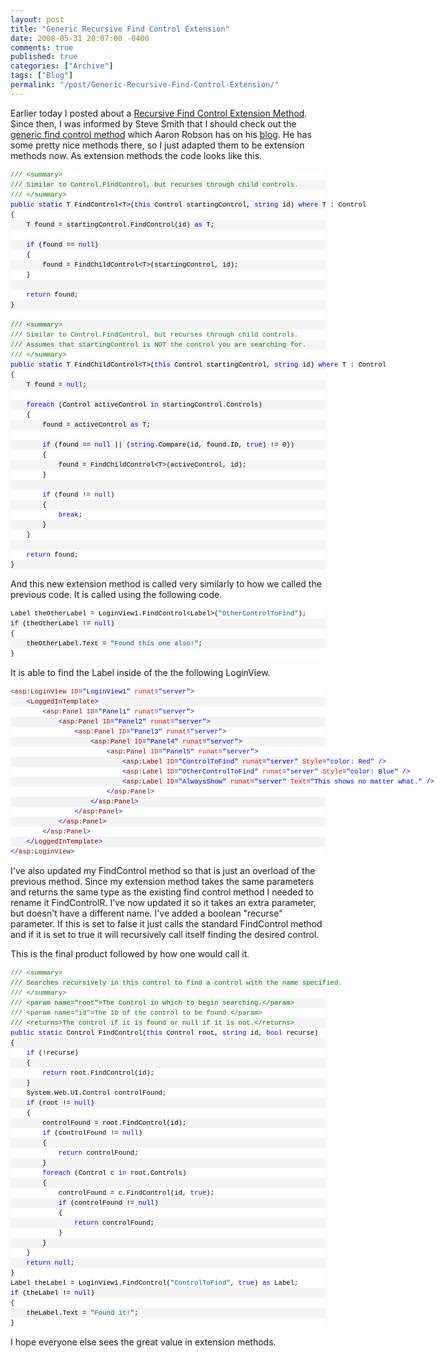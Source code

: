 ```yaml
---
layout: post
title: "Generic Recursive Find Control Extension"
date: 2008-05-31 20:07:00 -0400
comments: true
published: true
categories: ["Archive"]
tags: ["Blog"]
permalink: "/post/Generic-Recursive-Find-Control-Extension/"
---
```

<!-- more -->



<p>Earlier today I posted about a <a href="/post/Creating-a-Recursive-FindControl-Extension-Method.aspx" target="_blank">Recursive Find Control Extension Method</a>. Since then, I was informed by Steve Smith that I should check out the <a href="http://intrepidnoodle.com/articles/24.aspx" target="_blank">generic find control method</a> which Aaron Robson has on his <a href="http://intrepidnoodle.com/" target="_blank">blog</a>. He has some pretty nice methods there, so I just adapted them to be extension methods now. As extension methods the code looks like this.</p>
<div>
<div style="border-style: none; padding: 0px; overflow: visible; font-size: 8pt; width: 100%; color: black; line-height: 12pt; font-family: consolas,'Courier New',courier,monospace; background-color: #f4f4f4;">
<pre style="border-style: none; margin: 0em; padding: 0px; overflow: visible; font-size: 8pt; width: 100%; color: black; line-height: 12pt; font-family: consolas,'Courier New',courier,monospace; background-color: white;"><span style="color: #008000;">/// &lt;summary&gt;</span></pre>
<pre style="border-style: none; margin: 0em; padding: 0px; overflow: visible; font-size: 8pt; width: 100%; color: black; line-height: 12pt; font-family: consolas,'Courier New',courier,monospace; background-color: #f4f4f4;"><span style="color: #008000;">/// Similar to Control.FindControl, but recurses through child controls.</span></pre>
<pre style="border-style: none; margin: 0em; padding: 0px; overflow: visible; font-size: 8pt; width: 100%; color: black; line-height: 12pt; font-family: consolas,'Courier New',courier,monospace; background-color: white;"><span style="color: #008000;">/// &lt;/summary&gt;</span></pre>
<pre style="border-style: none; margin: 0em; padding: 0px; overflow: visible; font-size: 8pt; width: 100%; color: black; line-height: 12pt; font-family: consolas,'Courier New',courier,monospace; background-color: #f4f4f4;"><span style="color: #0000ff;">public</span> <span style="color: #0000ff;">static</span> T FindControl&lt;T&gt;(<span style="color: #0000ff;">this</span> Control startingControl, <span style="color: #0000ff;">string</span> id) <span style="color: #0000ff;">where</span> T : Control</pre>
<pre style="border-style: none; margin: 0em; padding: 0px; overflow: visible; font-size: 8pt; width: 100%; color: black; line-height: 12pt; font-family: consolas,'Courier New',courier,monospace; background-color: white;">{</pre>
<pre style="border-style: none; margin: 0em; padding: 0px; overflow: visible; font-size: 8pt; width: 100%; color: black; line-height: 12pt; font-family: consolas,'Courier New',courier,monospace; background-color: #f4f4f4;">    T found = startingControl.FindControl(id) <span style="color: #0000ff;">as</span> T;</pre>
<pre style="border-style: none; margin: 0em; padding: 0px; overflow: visible; font-size: 8pt; width: 100%; color: black; line-height: 12pt; font-family: consolas,'Courier New',courier,monospace; background-color: white;">&nbsp;</pre>
<pre style="border-style: none; margin: 0em; padding: 0px; overflow: visible; font-size: 8pt; width: 100%; color: black; line-height: 12pt; font-family: consolas,'Courier New',courier,monospace; background-color: #f4f4f4;">    <span style="color: #0000ff;">if</span> (found == <span style="color: #0000ff;">null</span>)</pre>
<pre style="border-style: none; margin: 0em; padding: 0px; overflow: visible; font-size: 8pt; width: 100%; color: black; line-height: 12pt; font-family: consolas,'Courier New',courier,monospace; background-color: white;">    {</pre>
<pre style="border-style: none; margin: 0em; padding: 0px; overflow: visible; font-size: 8pt; width: 100%; color: black; line-height: 12pt; font-family: consolas,'Courier New',courier,monospace; background-color: #f4f4f4;">        found = FindChildControl&lt;T&gt;(startingControl, id);</pre>
<pre style="border-style: none; margin: 0em; padding: 0px; overflow: visible; font-size: 8pt; width: 100%; color: black; line-height: 12pt; font-family: consolas,'Courier New',courier,monospace; background-color: white;">    }</pre>
<pre style="border-style: none; margin: 0em; padding: 0px; overflow: visible; font-size: 8pt; width: 100%; color: black; line-height: 12pt; font-family: consolas,'Courier New',courier,monospace; background-color: #f4f4f4;">&nbsp;</pre>
<pre style="border-style: none; margin: 0em; padding: 0px; overflow: visible; font-size: 8pt; width: 100%; color: black; line-height: 12pt; font-family: consolas,'Courier New',courier,monospace; background-color: white;">    <span style="color: #0000ff;">return</span> found;</pre>
<pre style="border-style: none; margin: 0em; padding: 0px; overflow: visible; font-size: 8pt; width: 100%; color: black; line-height: 12pt; font-family: consolas,'Courier New',courier,monospace; background-color: #f4f4f4;">}</pre>
<pre style="border-style: none; margin: 0em; padding: 0px; overflow: visible; font-size: 8pt; width: 100%; color: black; line-height: 12pt; font-family: consolas,'Courier New',courier,monospace; background-color: white;">&nbsp;</pre>
<pre style="border-style: none; margin: 0em; padding: 0px; overflow: visible; font-size: 8pt; width: 100%; color: black; line-height: 12pt; font-family: consolas,'Courier New',courier,monospace; background-color: #f4f4f4;"><span style="color: #008000;">/// &lt;summary&gt;     </span></pre>
<pre style="border-style: none; margin: 0em; padding: 0px; overflow: visible; font-size: 8pt; width: 100%; color: black; line-height: 12pt; font-family: consolas,'Courier New',courier,monospace; background-color: white;"><span style="color: #008000;">/// Similar to Control.FindControl, but recurses through child controls.</span></pre>
<pre style="border-style: none; margin: 0em; padding: 0px; overflow: visible; font-size: 8pt; width: 100%; color: black; line-height: 12pt; font-family: consolas,'Courier New',courier,monospace; background-color: #f4f4f4;"><span style="color: #008000;">/// Assumes that startingControl is NOT the control you are searching for.</span></pre>
<pre style="border-style: none; margin: 0em; padding: 0px; overflow: visible; font-size: 8pt; width: 100%; color: black; line-height: 12pt; font-family: consolas,'Courier New',courier,monospace; background-color: white;"><span style="color: #008000;">/// &lt;/summary&gt;</span></pre>
<pre style="border-style: none; margin: 0em; padding: 0px; overflow: visible; font-size: 8pt; width: 100%; color: black; line-height: 12pt; font-family: consolas,'Courier New',courier,monospace; background-color: #f4f4f4;"><span style="color: #0000ff;">public</span> <span style="color: #0000ff;">static</span> T FindChildControl&lt;T&gt;(<span style="color: #0000ff;">this</span> Control startingControl, <span style="color: #0000ff;">string</span> id) <span style="color: #0000ff;">where</span> T : Control</pre>
<pre style="border-style: none; margin: 0em; padding: 0px; overflow: visible; font-size: 8pt; width: 100%; color: black; line-height: 12pt; font-family: consolas,'Courier New',courier,monospace; background-color: white;">{</pre>
<pre style="border-style: none; margin: 0em; padding: 0px; overflow: visible; font-size: 8pt; width: 100%; color: black; line-height: 12pt; font-family: consolas,'Courier New',courier,monospace; background-color: #f4f4f4;">    T found = <span style="color: #0000ff;">null</span>;</pre>
<pre style="border-style: none; margin: 0em; padding: 0px; overflow: visible; font-size: 8pt; width: 100%; color: black; line-height: 12pt; font-family: consolas,'Courier New',courier,monospace; background-color: white;">&nbsp;</pre>
<pre style="border-style: none; margin: 0em; padding: 0px; overflow: visible; font-size: 8pt; width: 100%; color: black; line-height: 12pt; font-family: consolas,'Courier New',courier,monospace; background-color: #f4f4f4;">    <span style="color: #0000ff;">foreach</span> (Control activeControl <span style="color: #0000ff;">in</span> startingControl.Controls)</pre>
<pre style="border-style: none; margin: 0em; padding: 0px; overflow: visible; font-size: 8pt; width: 100%; color: black; line-height: 12pt; font-family: consolas,'Courier New',courier,monospace; background-color: white;">    {</pre>
<pre style="border-style: none; margin: 0em; padding: 0px; overflow: visible; font-size: 8pt; width: 100%; color: black; line-height: 12pt; font-family: consolas,'Courier New',courier,monospace; background-color: #f4f4f4;">        found = activeControl <span style="color: #0000ff;">as</span> T;</pre>
<pre style="border-style: none; margin: 0em; padding: 0px; overflow: visible; font-size: 8pt; width: 100%; color: black; line-height: 12pt; font-family: consolas,'Courier New',courier,monospace; background-color: white;">&nbsp;</pre>
<pre style="border-style: none; margin: 0em; padding: 0px; overflow: visible; font-size: 8pt; width: 100%; color: black; line-height: 12pt; font-family: consolas,'Courier New',courier,monospace; background-color: #f4f4f4;">        <span style="color: #0000ff;">if</span> (found == <span style="color: #0000ff;">null</span> || (<span style="color: #0000ff;">string</span>.Compare(id, found.ID, <span style="color: #0000ff;">true</span>) != 0))</pre>
<pre style="border-style: none; margin: 0em; padding: 0px; overflow: visible; font-size: 8pt; width: 100%; color: black; line-height: 12pt; font-family: consolas,'Courier New',courier,monospace; background-color: white;">        {</pre>
<pre style="border-style: none; margin: 0em; padding: 0px; overflow: visible; font-size: 8pt; width: 100%; color: black; line-height: 12pt; font-family: consolas,'Courier New',courier,monospace; background-color: #f4f4f4;">            found = FindChildControl&lt;T&gt;(activeControl, id);</pre>
<pre style="border-style: none; margin: 0em; padding: 0px; overflow: visible; font-size: 8pt; width: 100%; color: black; line-height: 12pt; font-family: consolas,'Courier New',courier,monospace; background-color: white;">        }</pre>
<pre style="border-style: none; margin: 0em; padding: 0px; overflow: visible; font-size: 8pt; width: 100%; color: black; line-height: 12pt; font-family: consolas,'Courier New',courier,monospace; background-color: #f4f4f4;">&nbsp;</pre>
<pre style="border-style: none; margin: 0em; padding: 0px; overflow: visible; font-size: 8pt; width: 100%; color: black; line-height: 12pt; font-family: consolas,'Courier New',courier,monospace; background-color: white;">        <span style="color: #0000ff;">if</span> (found != <span style="color: #0000ff;">null</span>)</pre>
<pre style="border-style: none; margin: 0em; padding: 0px; overflow: visible; font-size: 8pt; width: 100%; color: black; line-height: 12pt; font-family: consolas,'Courier New',courier,monospace; background-color: #f4f4f4;">        {</pre>
<pre style="border-style: none; margin: 0em; padding: 0px; overflow: visible; font-size: 8pt; width: 100%; color: black; line-height: 12pt; font-family: consolas,'Courier New',courier,monospace; background-color: white;">            <span style="color: #0000ff;">break</span>;</pre>
<pre style="border-style: none; margin: 0em; padding: 0px; overflow: visible; font-size: 8pt; width: 100%; color: black; line-height: 12pt; font-family: consolas,'Courier New',courier,monospace; background-color: #f4f4f4;">        }</pre>
<pre style="border-style: none; margin: 0em; padding: 0px; overflow: visible; font-size: 8pt; width: 100%; color: black; line-height: 12pt; font-family: consolas,'Courier New',courier,monospace; background-color: white;">    }</pre>
<pre style="border-style: none; margin: 0em; padding: 0px; overflow: visible; font-size: 8pt; width: 100%; color: black; line-height: 12pt; font-family: consolas,'Courier New',courier,monospace; background-color: #f4f4f4;">&nbsp;</pre>
<pre style="border-style: none; margin: 0em; padding: 0px; overflow: visible; font-size: 8pt; width: 100%; color: black; line-height: 12pt; font-family: consolas,'Courier New',courier,monospace; background-color: white;">    <span style="color: #0000ff;">return</span> found;</pre>
<pre style="border-style: none; margin: 0em; padding: 0px; overflow: visible; font-size: 8pt; width: 100%; color: black; line-height: 12pt; font-family: consolas,'Courier New',courier,monospace; background-color: #f4f4f4;">}</pre>
</div>
</div>
<p>And this new extension method is called very similarly to how we called the previous code. It is called using the following code.</p>
<div>
<div style="border-style: none; padding: 0px; overflow: visible; font-size: 8pt; width: 100%; color: black; line-height: 12pt; font-family: consolas,'Courier New',courier,monospace; background-color: #f4f4f4;">
<pre style="border-style: none; margin: 0em; padding: 0px; overflow: visible; font-size: 8pt; width: 100%; color: black; line-height: 12pt; font-family: consolas,'Courier New',courier,monospace; background-color: white;">Label theOtherLabel = LoginView1.FindControl&lt;Label&gt;(<span style="color: #006080;">"OtherControlToFind"</span>);</pre>
<pre style="border-style: none; margin: 0em; padding: 0px; overflow: visible; font-size: 8pt; width: 100%; color: black; line-height: 12pt; font-family: consolas,'Courier New',courier,monospace; background-color: #f4f4f4;"><span style="color: #0000ff;">if</span> (theOtherLabel != <span style="color: #0000ff;">null</span>)</pre>
<pre style="border-style: none; margin: 0em; padding: 0px; overflow: visible; font-size: 8pt; width: 100%; color: black; line-height: 12pt; font-family: consolas,'Courier New',courier,monospace; background-color: white;">{</pre>
<pre style="border-style: none; margin: 0em; padding: 0px; overflow: visible; font-size: 8pt; width: 100%; color: black; line-height: 12pt; font-family: consolas,'Courier New',courier,monospace; background-color: #f4f4f4;">    theOtherLabel.Text = <span style="color: #006080;">"Found this one also!"</span>;</pre>
<pre style="border-style: none; margin: 0em; padding: 0px; overflow: visible; font-size: 8pt; width: 100%; color: black; line-height: 12pt; font-family: consolas,'Courier New',courier,monospace; background-color: white;">}</pre>
</div>
</div>
<p>It is able to find the Label inside of the the following LoginView.</p>
<div>
<div style="border-style: none; padding: 0px; overflow: visible; font-size: 8pt; width: 100%; color: black; line-height: 12pt; font-family: consolas,'Courier New',courier,monospace; background-color: #f4f4f4;">
<pre style="border-style: none; margin: 0em; padding: 0px; overflow: visible; font-size: 8pt; width: 100%; color: black; line-height: 12pt; font-family: consolas,'Courier New',courier,monospace; background-color: white;"><span style="color: #0000ff;">&lt;</span><span style="color: #800000;">asp:LoginView</span> <span style="color: #ff0000;">ID</span><span style="color: #0000ff;">="LoginView1"</span> <span style="color: #ff0000;">runat</span><span style="color: #0000ff;">="server"</span><span style="color: #0000ff;">&gt;</span></pre>
<pre style="border-style: none; margin: 0em; padding: 0px; overflow: visible; font-size: 8pt; width: 100%; color: black; line-height: 12pt; font-family: consolas,'Courier New',courier,monospace; background-color: #f4f4f4;">    <span style="color: #0000ff;">&lt;</span><span style="color: #800000;">LoggedInTemplate</span><span style="color: #0000ff;">&gt;</span></pre>
<pre style="border-style: none; margin: 0em; padding: 0px; overflow: visible; font-size: 8pt; width: 100%; color: black; line-height: 12pt; font-family: consolas,'Courier New',courier,monospace; background-color: white;">        <span style="color: #0000ff;">&lt;</span><span style="color: #800000;">asp:Panel</span> <span style="color: #ff0000;">ID</span><span style="color: #0000ff;">="Panel1"</span> <span style="color: #ff0000;">runat</span><span style="color: #0000ff;">="server"</span><span style="color: #0000ff;">&gt;</span></pre>
<pre style="border-style: none; margin: 0em; padding: 0px; overflow: visible; font-size: 8pt; width: 100%; color: black; line-height: 12pt; font-family: consolas,'Courier New',courier,monospace; background-color: #f4f4f4;">            <span style="color: #0000ff;">&lt;</span><span style="color: #800000;">asp:Panel</span> <span style="color: #ff0000;">ID</span><span style="color: #0000ff;">="Panel2"</span> <span style="color: #ff0000;">runat</span><span style="color: #0000ff;">="server"</span><span style="color: #0000ff;">&gt;</span></pre>
<pre style="border-style: none; margin: 0em; padding: 0px; overflow: visible; font-size: 8pt; width: 100%; color: black; line-height: 12pt; font-family: consolas,'Courier New',courier,monospace; background-color: white;">                <span style="color: #0000ff;">&lt;</span><span style="color: #800000;">asp:Panel</span> <span style="color: #ff0000;">ID</span><span style="color: #0000ff;">="Panel3"</span> <span style="color: #ff0000;">runat</span><span style="color: #0000ff;">="server"</span><span style="color: #0000ff;">&gt;</span></pre>
<pre style="border-style: none; margin: 0em; padding: 0px; overflow: visible; font-size: 8pt; width: 100%; color: black; line-height: 12pt; font-family: consolas,'Courier New',courier,monospace; background-color: #f4f4f4;">                    <span style="color: #0000ff;">&lt;</span><span style="color: #800000;">asp:Panel</span> <span style="color: #ff0000;">ID</span><span style="color: #0000ff;">="Panel4"</span> <span style="color: #ff0000;">runat</span><span style="color: #0000ff;">="server"</span><span style="color: #0000ff;">&gt;</span></pre>
<pre style="border-style: none; margin: 0em; padding: 0px; overflow: visible; font-size: 8pt; width: 100%; color: black; line-height: 12pt; font-family: consolas,'Courier New',courier,monospace; background-color: white;">                        <span style="color: #0000ff;">&lt;</span><span style="color: #800000;">asp:Panel</span> <span style="color: #ff0000;">ID</span><span style="color: #0000ff;">="Panel5"</span> <span style="color: #ff0000;">runat</span><span style="color: #0000ff;">="server"</span><span style="color: #0000ff;">&gt;</span></pre>
<pre style="border-style: none; margin: 0em; padding: 0px; overflow: visible; font-size: 8pt; width: 100%; color: black; line-height: 12pt; font-family: consolas,'Courier New',courier,monospace; background-color: #f4f4f4;">                            <span style="color: #0000ff;">&lt;</span><span style="color: #800000;">asp:Label</span> <span style="color: #ff0000;">ID</span><span style="color: #0000ff;">="ControlToFind"</span> <span style="color: #ff0000;">runat</span><span style="color: #0000ff;">="server"</span> <span style="color: #ff0000;">Style</span><span style="color: #0000ff;">="color: Red"</span> <span style="color: #0000ff;">/&gt;</span></pre>
<pre style="border-style: none; margin: 0em; padding: 0px; overflow: visible; font-size: 8pt; width: 100%; color: black; line-height: 12pt; font-family: consolas,'Courier New',courier,monospace; background-color: white;">                            <span style="color: #0000ff;">&lt;</span><span style="color: #800000;">asp:Label</span> <span style="color: #ff0000;">ID</span><span style="color: #0000ff;">="OtherControlToFind"</span> <span style="color: #ff0000;">runat</span><span style="color: #0000ff;">="server"</span> <span style="color: #ff0000;">Style</span><span style="color: #0000ff;">="color: Blue"</span> <span style="color: #0000ff;">/&gt;</span></pre>
<pre style="border-style: none; margin: 0em; padding: 0px; overflow: visible; font-size: 8pt; width: 100%; color: black; line-height: 12pt; font-family: consolas,'Courier New',courier,monospace; background-color: #f4f4f4;">                            <span style="color: #0000ff;">&lt;</span><span style="color: #800000;">asp:Label</span> <span style="color: #ff0000;">ID</span><span style="color: #0000ff;">="AlwaysShow"</span> <span style="color: #ff0000;">runat</span><span style="color: #0000ff;">="server"</span> <span style="color: #ff0000;">Text</span><span style="color: #0000ff;">="This shows no matter what."</span> <span style="color: #0000ff;">/&gt;</span></pre>
<pre style="border-style: none; margin: 0em; padding: 0px; overflow: visible; font-size: 8pt; width: 100%; color: black; line-height: 12pt; font-family: consolas,'Courier New',courier,monospace; background-color: white;">                        <span style="color: #0000ff;">&lt;/</span><span style="color: #800000;">asp:Panel</span><span style="color: #0000ff;">&gt;</span></pre>
<pre style="border-style: none; margin: 0em; padding: 0px; overflow: visible; font-size: 8pt; width: 100%; color: black; line-height: 12pt; font-family: consolas,'Courier New',courier,monospace; background-color: #f4f4f4;">                    <span style="color: #0000ff;">&lt;/</span><span style="color: #800000;">asp:Panel</span><span style="color: #0000ff;">&gt;</span></pre>
<pre style="border-style: none; margin: 0em; padding: 0px; overflow: visible; font-size: 8pt; width: 100%; color: black; line-height: 12pt; font-family: consolas,'Courier New',courier,monospace; background-color: white;">                <span style="color: #0000ff;">&lt;/</span><span style="color: #800000;">asp:Panel</span><span style="color: #0000ff;">&gt;</span></pre>
<pre style="border-style: none; margin: 0em; padding: 0px; overflow: visible; font-size: 8pt; width: 100%; color: black; line-height: 12pt; font-family: consolas,'Courier New',courier,monospace; background-color: #f4f4f4;">            <span style="color: #0000ff;">&lt;/</span><span style="color: #800000;">asp:Panel</span><span style="color: #0000ff;">&gt;</span></pre>
<pre style="border-style: none; margin: 0em; padding: 0px; overflow: visible; font-size: 8pt; width: 100%; color: black; line-height: 12pt; font-family: consolas,'Courier New',courier,monospace; background-color: white;">        <span style="color: #0000ff;">&lt;/</span><span style="color: #800000;">asp:Panel</span><span style="color: #0000ff;">&gt;</span></pre>
<pre style="border-style: none; margin: 0em; padding: 0px; overflow: visible; font-size: 8pt; width: 100%; color: black; line-height: 12pt; font-family: consolas,'Courier New',courier,monospace; background-color: #f4f4f4;">    <span style="color: #0000ff;">&lt;/</span><span style="color: #800000;">LoggedInTemplate</span><span style="color: #0000ff;">&gt;</span></pre>
<pre style="border-style: none; margin: 0em; padding: 0px; overflow: visible; font-size: 8pt; width: 100%; color: black; line-height: 12pt; font-family: consolas,'Courier New',courier,monospace; background-color: white;"><span style="color: #0000ff;">&lt;/</span><span style="color: #800000;">asp:LoginView</span><span style="color: #0000ff;">&gt;</span></pre>
</div>
</div>
<p>I've also updated my FindControl method so that is just an overload of the previous method. Since my extension method takes the same parameters and returns the same type as the existing find control method I needed to rename it FindControlR. I've now updated it so it takes an extra parameter, but doesn't have a different name. I've added a boolean "recurse" parameter. If this is set to false it just calls the standard FindControl method and if it is set to true it will recursively call itself finding the desired control.</p>
<p>This is the final product followed by how one would call it.</p>
<div>
<div style="border-style: none; padding: 0px; overflow: visible; font-size: 8pt; width: 100%; color: black; line-height: 12pt; font-family: consolas,'Courier New',courier,monospace; background-color: #f4f4f4;">
<pre style="border-style: none; margin: 0em; padding: 0px; overflow: visible; font-size: 8pt; width: 100%; color: black; line-height: 12pt; font-family: consolas,'Courier New',courier,monospace; background-color: white;"><span style="color: #008000;">/// &lt;summary&gt;</span></pre>
<pre style="border-style: none; margin: 0em; padding: 0px; overflow: visible; font-size: 8pt; width: 100%; color: black; line-height: 12pt; font-family: consolas,'Courier New',courier,monospace; background-color: #f4f4f4;"><span style="color: #008000;">/// Searches recursively in this control to find a control with the name specified.</span></pre>
<pre style="border-style: none; margin: 0em; padding: 0px; overflow: visible; font-size: 8pt; width: 100%; color: black; line-height: 12pt; font-family: consolas,'Courier New',courier,monospace; background-color: white;"><span style="color: #008000;">/// &lt;/summary&gt;</span></pre>
<pre style="border-style: none; margin: 0em; padding: 0px; overflow: visible; font-size: 8pt; width: 100%; color: black; line-height: 12pt; font-family: consolas,'Courier New',courier,monospace; background-color: #f4f4f4;"><span style="color: #008000;">/// &lt;param name="root"&gt;The Control in which to begin searching.&lt;/param&gt;</span></pre>
<pre style="border-style: none; margin: 0em; padding: 0px; overflow: visible; font-size: 8pt; width: 100%; color: black; line-height: 12pt; font-family: consolas,'Courier New',courier,monospace; background-color: white;"><span style="color: #008000;">/// &lt;param name="id"&gt;The ID of the control to be found.&lt;/param&gt;</span></pre>
<pre style="border-style: none; margin: 0em; padding: 0px; overflow: visible; font-size: 8pt; width: 100%; color: black; line-height: 12pt; font-family: consolas,'Courier New',courier,monospace; background-color: #f4f4f4;"><span style="color: #008000;">/// &lt;returns&gt;The control if it is found or null if it is not.&lt;/returns&gt;</span></pre>
<pre style="border-style: none; margin: 0em; padding: 0px; overflow: visible; font-size: 8pt; width: 100%; color: black; line-height: 12pt; font-family: consolas,'Courier New',courier,monospace; background-color: white;"><span style="color: #0000ff;">public</span> <span style="color: #0000ff;">static</span> Control FindControl(<span style="color: #0000ff;">this</span> Control root, <span style="color: #0000ff;">string</span> id, <span style="color: #0000ff;">bool</span> recurse)</pre>
<pre style="border-style: none; margin: 0em; padding: 0px; overflow: visible; font-size: 8pt; width: 100%; color: black; line-height: 12pt; font-family: consolas,'Courier New',courier,monospace; background-color: #f4f4f4;">{</pre>
<pre style="border-style: none; margin: 0em; padding: 0px; overflow: visible; font-size: 8pt; width: 100%; color: black; line-height: 12pt; font-family: consolas,'Courier New',courier,monospace; background-color: white;">    <span style="color: #0000ff;">if</span> (!recurse)</pre>
<pre style="border-style: none; margin: 0em; padding: 0px; overflow: visible; font-size: 8pt; width: 100%; color: black; line-height: 12pt; font-family: consolas,'Courier New',courier,monospace; background-color: #f4f4f4;">    {</pre>
<pre style="border-style: none; margin: 0em; padding: 0px; overflow: visible; font-size: 8pt; width: 100%; color: black; line-height: 12pt; font-family: consolas,'Courier New',courier,monospace; background-color: white;">        <span style="color: #0000ff;">return</span> root.FindControl(id);</pre>
<pre style="border-style: none; margin: 0em; padding: 0px; overflow: visible; font-size: 8pt; width: 100%; color: black; line-height: 12pt; font-family: consolas,'Courier New',courier,monospace; background-color: #f4f4f4;">    }</pre>
<pre style="border-style: none; margin: 0em; padding: 0px; overflow: visible; font-size: 8pt; width: 100%; color: black; line-height: 12pt; font-family: consolas,'Courier New',courier,monospace; background-color: white;">    System.Web.UI.Control controlFound; </pre>
<pre style="border-style: none; margin: 0em; padding: 0px; overflow: visible; font-size: 8pt; width: 100%; color: black; line-height: 12pt; font-family: consolas,'Courier New',courier,monospace; background-color: #f4f4f4;">    <span style="color: #0000ff;">if</span> (root != <span style="color: #0000ff;">null</span>) </pre>
<pre style="border-style: none; margin: 0em; padding: 0px; overflow: visible; font-size: 8pt; width: 100%; color: black; line-height: 12pt; font-family: consolas,'Courier New',courier,monospace; background-color: white;">    { </pre>
<pre style="border-style: none; margin: 0em; padding: 0px; overflow: visible; font-size: 8pt; width: 100%; color: black; line-height: 12pt; font-family: consolas,'Courier New',courier,monospace; background-color: #f4f4f4;">        controlFound = root.FindControl(id);</pre>
<pre style="border-style: none; margin: 0em; padding: 0px; overflow: visible; font-size: 8pt; width: 100%; color: black; line-height: 12pt; font-family: consolas,'Courier New',courier,monospace; background-color: white;">        <span style="color: #0000ff;">if</span> (controlFound != <span style="color: #0000ff;">null</span>)</pre>
<pre style="border-style: none; margin: 0em; padding: 0px; overflow: visible; font-size: 8pt; width: 100%; color: black; line-height: 12pt; font-family: consolas,'Courier New',courier,monospace; background-color: #f4f4f4;">        {</pre>
<pre style="border-style: none; margin: 0em; padding: 0px; overflow: visible; font-size: 8pt; width: 100%; color: black; line-height: 12pt; font-family: consolas,'Courier New',courier,monospace; background-color: white;">            <span style="color: #0000ff;">return</span> controlFound;</pre>
<pre style="border-style: none; margin: 0em; padding: 0px; overflow: visible; font-size: 8pt; width: 100%; color: black; line-height: 12pt; font-family: consolas,'Courier New',courier,monospace; background-color: #f4f4f4;">        }</pre>
<pre style="border-style: none; margin: 0em; padding: 0px; overflow: visible; font-size: 8pt; width: 100%; color: black; line-height: 12pt; font-family: consolas,'Courier New',courier,monospace; background-color: white;">        <span style="color: #0000ff;">foreach</span> (Control c <span style="color: #0000ff;">in</span> root.Controls) </pre>
<pre style="border-style: none; margin: 0em; padding: 0px; overflow: visible; font-size: 8pt; width: 100%; color: black; line-height: 12pt; font-family: consolas,'Courier New',courier,monospace; background-color: #f4f4f4;">        {</pre>
<pre style="border-style: none; margin: 0em; padding: 0px; overflow: visible; font-size: 8pt; width: 100%; color: black; line-height: 12pt; font-family: consolas,'Courier New',courier,monospace; background-color: white;">            controlFound = c.FindControl(id, <span style="color: #0000ff;">true</span>);</pre>
<pre style="border-style: none; margin: 0em; padding: 0px; overflow: visible; font-size: 8pt; width: 100%; color: black; line-height: 12pt; font-family: consolas,'Courier New',courier,monospace; background-color: #f4f4f4;">            <span style="color: #0000ff;">if</span> (controlFound != <span style="color: #0000ff;">null</span>)</pre>
<pre style="border-style: none; margin: 0em; padding: 0px; overflow: visible; font-size: 8pt; width: 100%; color: black; line-height: 12pt; font-family: consolas,'Courier New',courier,monospace; background-color: white;">            {</pre>
<pre style="border-style: none; margin: 0em; padding: 0px; overflow: visible; font-size: 8pt; width: 100%; color: black; line-height: 12pt; font-family: consolas,'Courier New',courier,monospace; background-color: #f4f4f4;">                <span style="color: #0000ff;">return</span> controlFound;</pre>
<pre style="border-style: none; margin: 0em; padding: 0px; overflow: visible; font-size: 8pt; width: 100%; color: black; line-height: 12pt; font-family: consolas,'Courier New',courier,monospace; background-color: white;">            }</pre>
<pre style="border-style: none; margin: 0em; padding: 0px; overflow: visible; font-size: 8pt; width: 100%; color: black; line-height: 12pt; font-family: consolas,'Courier New',courier,monospace; background-color: #f4f4f4;">        } </pre>
<pre style="border-style: none; margin: 0em; padding: 0px; overflow: visible; font-size: 8pt; width: 100%; color: black; line-height: 12pt; font-family: consolas,'Courier New',courier,monospace; background-color: white;">    } </pre>
<pre style="border-style: none; margin: 0em; padding: 0px; overflow: visible; font-size: 8pt; width: 100%; color: black; line-height: 12pt; font-family: consolas,'Courier New',courier,monospace; background-color: #f4f4f4;">    <span style="color: #0000ff;">return</span> <span style="color: #0000ff;">null</span>;</pre>
<pre style="border-style: none; margin: 0em; padding: 0px; overflow: visible; font-size: 8pt; width: 100%; color: black; line-height: 12pt; font-family: consolas,'Courier New',courier,monospace; background-color: white;">}</pre>
</div>
</div>
<div>
<div style="border-style: none; padding: 0px; overflow: visible; font-size: 8pt; width: 100%; color: black; line-height: 12pt; font-family: consolas,'Courier New',courier,monospace; background-color: #f4f4f4;">
<pre style="border-style: none; margin: 0em; padding: 0px; overflow: visible; font-size: 8pt; width: 100%; color: black; line-height: 12pt; font-family: consolas,'Courier New',courier,monospace; background-color: white;">Label theLabel = LoginView1.FindControl(<span style="color: #006080;">"ControlToFind"</span>, <span style="color: #0000ff;">true</span>) <span style="color: #0000ff;">as</span> Label;</pre>
<pre style="border-style: none; margin: 0em; padding: 0px; overflow: visible; font-size: 8pt; width: 100%; color: black; line-height: 12pt; font-family: consolas,'Courier New',courier,monospace; background-color: #f4f4f4;"><span style="color: #0000ff;">if</span> (theLabel != <span style="color: #0000ff;">null</span>)</pre>
<pre style="border-style: none; margin: 0em; padding: 0px; overflow: visible; font-size: 8pt; width: 100%; color: black; line-height: 12pt; font-family: consolas,'Courier New',courier,monospace; background-color: white;">{</pre>
<pre style="border-style: none; margin: 0em; padding: 0px; overflow: visible; font-size: 8pt; width: 100%; color: black; line-height: 12pt; font-family: consolas,'Courier New',courier,monospace; background-color: #f4f4f4;">    theLabel.Text = <span style="color: #006080;">"Found it!"</span>;</pre>
<pre style="border-style: none; margin: 0em; padding: 0px; overflow: visible; font-size: 8pt; width: 100%; color: black; line-height: 12pt; font-family: consolas,'Courier New',courier,monospace; background-color: white;">}</pre>
</div>
</div>
<p>I hope everyone else sees the great value in extension methods.</p>
